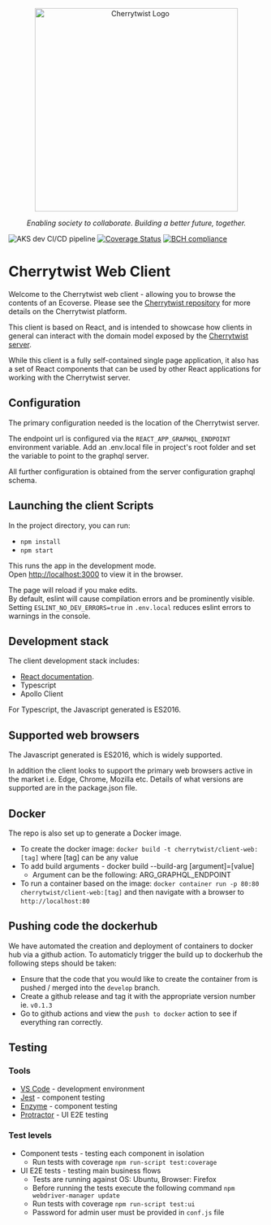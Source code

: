 <p align="center">
  <a href="http://cherrytwist.org/" target="blank"><img src="https://cherrytwist.org/uploads/logos/CT-logo-teal-transparent.svg" width="400" alt="Cherrytwist Logo" /></a>
</p>
<p align="center"><i>Enabling society to collaborate. Building a better future, together.</i></p>

![AKS dev CI/CD pipeline](https://github.com/cherrytwist/Client.Web/workflows/AKS%20dev%20CI/CD%20pipeline/badge.svg?branch=develop)
[![Coverage Status](https://coveralls.io/repos/github/cherrytwist/Client.Web/badge.svg?branch=develop)](https://coveralls.io/github/cherrytwist/Client.Web?branch=develop)
[![BCH compliance](https://bettercodehub.com/edge/badge/cherrytwist/Client.Web?branch=develop)](https://bettercodehub.com/)

# Cherrytwist Web Client

Welcome to the Cherrytwist web client - allowing you to browse the contents of an Ecoverse. Please see the [Cherrytwist repository](../cherrytwist) for more details on the Cherrytwist platform.

This client is based on React, and is intended to showcase how clients in general can interact with the domain model exposed by the [Cherrytwist server](../server).

While this client is a fully self-contained single page application, it also has a set of React components that can be used by other React applications for working with the Cherrytwist server.

## Configuration

The primary configuration needed is the location of the Cherrytwist server.

The endpoint url is configured via the `REACT_APP_GRAPHQL_ENDPOINT` environment variable. Add an .env.local file in project's root folder and set the variable to point to the graphql server.

All further configuration is obtained from the server configuration graphql schema.

## Launching the client Scripts

In the project directory, you can run:

- `npm install`
- `npm start`

This runs the app in the development mode.<br />
Open [http://localhost:3000](http://localhost:3000) to view it in the browser.

The page will reload if you make edits.<br />
By default, eslint will cause compilation errors and be prominently visible.
Setting `ESLINT_NO_DEV_ERRORS=true` in `.env.local` reduces eslint errors to warnings in the console.

## Development stack

The client development stack includes:

- [React documentation](https://reactjs.org/).
- Typescript
- Apollo Client

For Typescript, the Javascript generated is ES2016.

## Supported web browsers

The Javascript generated is ES2016, which is widely supported.

In addition the client looks to support the primary web browsers active in the market i.e. Edge, Chrome, Mozilla etc. Details of what versions are supported are in the package.json file.

## Docker

The repo is also set up to generate a Docker image.

- To create the docker image: `docker build -t cherrytwist/client-web:[tag]` where [tag] can be any value
- To add build arguments - docker build --build-arg [argument]=[value]
  - Argument can be the following: ARG_GRAPHQL_ENDPOINT
- To run a container based on the image: `docker container run -p 80:80 cherrytwist/client-web:[tag]` and then navigate with a browser to `http://localhost:80`

## Pushing code the dockerhub

We have automated the creation and deployment of containers to docker hub via a github action. To automaticly trigger the build up to dockerhub the following steps should be taken:

- Ensure that the code that you would like to create the container from is pushed / merged into the `develop` branch.
- Create a github release and tag it with the appropriate version number ie. `v0.1.3`
- Go to github actions and view the `push to docker` action to see if everything ran correctly.

## Testing

### Tools

- [VS Code](https://code.visualstudio.com/) - development environment
- [Jest](https://jestjs.io/) - component testing
- [Enzyme](https://enzymejs.github.io/enzyme/) - component testing
- [Protractor](https://www.protractortest.org/#/) - UI E2E testing

### Test levels

- Component tests - testing each component in isolation
  - Run tests with coverage `npm run-script test:coverage`
- UI E2E tests - testing main business flows
  - Tests are running against OS: Ubuntu, Browser: Firefox
  - Before running the tests execute the following command `npm webdriver-manager update`
  - Run tests with coverage `npm run-script test:ui`
  - Password for admin user must be provided in `conf.js` file
